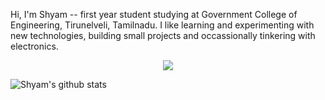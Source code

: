 Hi, I'm Shyam -- first year student studying at Government College of Engineering, Tirunelveli, Tamilnadu. I like learning and experimenting with new technologies, building small projects and occassionally tinkering with electronics.

<p align="center">
<img src="https://github.com/ShyamPraveenSingh/ShyamPraveenSingh/blob/master/shyam.png"> 
</p>


![Shyam's github stats](https://github-readme-stats.vercel.app/api?username=ShyamPraveenSingh&show_icons=true&title_color=fff&icon_color=79ff97&text_color=9f9f9f&bg_color=151515)
